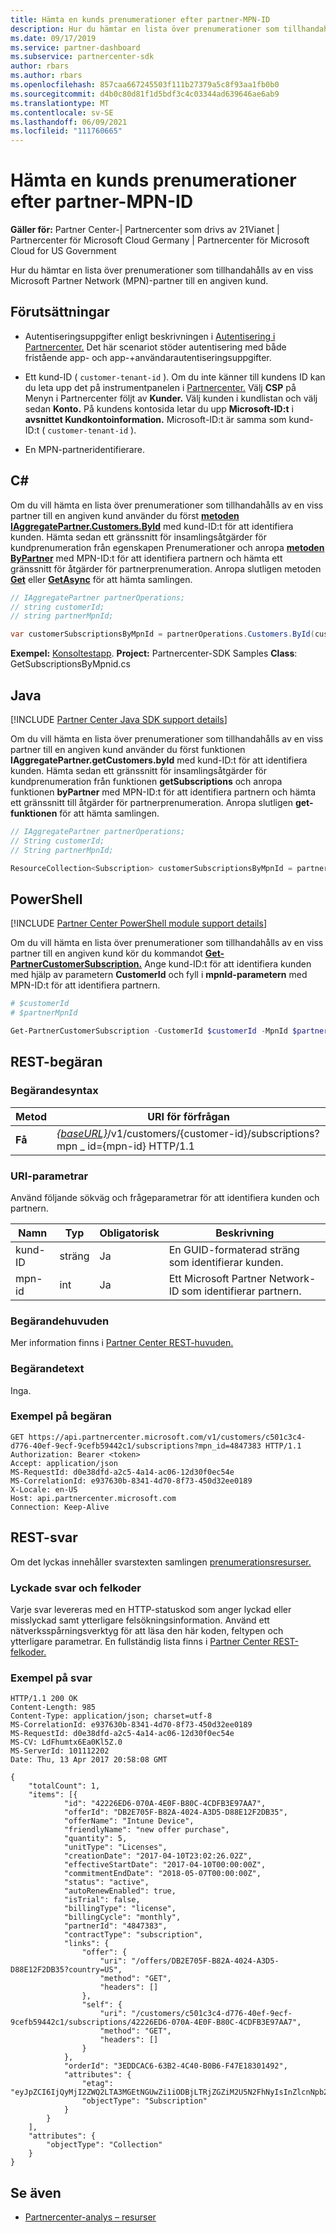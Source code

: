 ```yaml
---
title: Hämta en kunds prenumerationer efter partner-MPN-ID
description: Hur du hämtar en lista över prenumerationer som tillhandahålls av en viss partner till en angiven kund.
ms.date: 09/17/2019
ms.service: partner-dashboard
ms.subservice: partnercenter-sdk
author: rbars
ms.author: rbars
ms.openlocfilehash: 857caa667245503f111b27379a5c8f93aa1fb0b0
ms.sourcegitcommit: d4b0c80d81f1d5bdf3c4c03344ad639646ae6ab9
ms.translationtype: MT
ms.contentlocale: sv-SE
ms.lasthandoff: 06/09/2021
ms.locfileid: "111760665"
---
```

# <a name="get-a-customers-subscriptions-by-partner-mpn-id"></a>Hämta en kunds prenumerationer efter partner-MPN-ID

**Gäller för:** Partner Center-| Partnercenter som drivs av 21Vianet | Partnercenter för Microsoft Cloud Germany | Partnercenter för Microsoft Cloud for US Government

Hur du hämtar en lista över prenumerationer som tillhandahålls av en viss Microsoft Partner Network (MPN)-partner till en angiven kund.

## <a name="prerequisites"></a>Förutsättningar

- Autentiseringsuppgifter enligt beskrivningen i [Autentisering i Partnercenter.](partner-center-authentication.md) Det här scenariot stöder autentisering med både fristående app- och app-+användarautentiseringsuppgifter.

- Ett kund-ID ( `customer-tenant-id` ). Om du inte känner till kundens ID kan du leta upp det på instrumentpanelen i [Partnercenter.](https://partner.microsoft.com/dashboard) Välj **CSP** på Menyn i Partnercenter följt av **Kunder.** Välj kunden i kundlistan och välj sedan **Konto.** På kundens kontosida letar du upp **Microsoft-ID:t** i **avsnittet Kundkontoinformation.** Microsoft-ID:t är samma som kund-ID:t ( `customer-tenant-id` ).

- En MPN-partneridentifierare.

## <a name="c"></a>C\#

Om du vill hämta en lista över prenumerationer som tillhandahålls av en viss partner till en angiven kund använder du först [**metoden IAggregatePartner.Customers.ById**](/dotnet/api/microsoft.store.partnercenter.customers.icustomercollection.byid) med kund-ID:t för att identifiera kunden. Hämta sedan ett gränssnitt för insamlingsåtgärder för kundprenumeration från egenskapen Prenumerationer och anropa [**metoden ByPartner**](/dotnet/api/microsoft.store.partnercenter.subscriptions.isubscriptioncollection.bypartner) med MPN-ID:t för att identifiera partnern och hämta ett gränssnitt för åtgärder för partnerprenumeration. [](/dotnet/api/microsoft.store.partnercenter.customers.icustomer.subscriptions) Anropa slutligen metoden [**Get**](/dotnet/api/microsoft.store.partnercenter.genericoperations.ientireentitycollectionretrievaloperations-2.get) eller [**GetAsync**](/dotnet/api/microsoft.store.partnercenter.genericoperations.ientireentitycollectionretrievaloperations-2.getasync) för att hämta samlingen.

```csharp
// IAggregatePartner partnerOperations;
// string customerId;
// string partnerMpnId;

var customerSubscriptionsByMpnId = partnerOperations.Customers.ById(customerId).Subscriptions.ByPartner(partnerMpnId).Get();
```

**Exempel:** [Konsoltestapp](console-test-app.md). **Project:** Partnercenter-SDK Samples **Class**: GetSubscriptionsByMpnid.cs

## <a name="java"></a>Java

[!INCLUDE [Partner Center Java SDK support details](../includes/java-sdk-support.md)]

Om du vill hämta en lista över prenumerationer som tillhandahålls av en viss partner till en angiven kund använder du först funktionen **IAggregatePartner.getCustomers.byId** med kund-ID:t för att identifiera kunden. Hämta sedan ett gränssnitt för insamlingsåtgärder för kundprenumeration från funktionen **getSubscriptions** och anropa funktionen **byPartner** med MPN-ID:t för att identifiera partnern och hämta ett gränssnitt till åtgärder för partnerprenumeration. Anropa slutligen **get-funktionen** för att hämta samlingen.

```java
// IAggregatePartner partnerOperations;
// String customerId;
// String partnerMpnId;

ResourceCollection<Subscription> customerSubscriptionsByMpnId = partnerOperations.getCustomers().byId(customerId).getSubscriptions().byPartner(partnerMpnId).get();
```

## <a name="powershell"></a>PowerShell

[!INCLUDE [Partner Center PowerShell module support details](../includes/powershell-module-support.md)]

Om du vill hämta en lista över prenumerationer som tillhandahålls av en viss partner till en angiven kund kör du kommandot [**Get-PartnerCustomerSubscription.**](https://github.com/Microsoft/Partner-Center-PowerShell/blob/master/docs/help/Get-PartnerCustomerSubscription.md) Ange kund-ID:t för att identifiera kunden med hjälp av parametern **CustomerId** och fyll i **mpnId-parametern** med MPN-ID:t för att identifiera partnern.

```powershell
# $customerId
# $partnerMpnId

Get-PartnerCustomerSubscription -CustomerId $customerId -MpnId $partnerMpnId
```

## <a name="rest-request"></a>REST-begäran

### <a name="request-syntax"></a>Begärandesyntax

| Metod  | URI för förfrågan |
|---------|----------------------------------------------------------------------------------------------------------------|
| **Få** | [*{baseURL}*](partner-center-rest-urls.md)/v1/customers/{customer-id}/subscriptions?mpn \_ id={mpn-id} HTTP/1.1 |

### <a name="uri-parameters"></a>URI-parametrar

Använd följande sökväg och frågeparametrar för att identifiera kunden och partnern.

| Namn        | Typ   | Obligatorisk | Beskrivning                                                 |
|-------------|--------|----------|-------------------------------------------------------------|
| kund-ID | sträng | Ja      | En GUID-formaterad sträng som identifierar kunden.       |
| mpn-id      | int    | Ja      | Ett Microsoft Partner Network-ID som identifierar partnern. |

### <a name="request-headers"></a>Begärandehuvuden

Mer information finns i [Partner Center REST-huvuden.](headers.md)

### <a name="request-body"></a>Begärandetext

Inga.

### <a name="request-example"></a>Exempel på begäran

```http
GET https://api.partnercenter.microsoft.com/v1/customers/c501c3c4-d776-40ef-9ecf-9cefb59442c1/subscriptions?mpn_id=4847383 HTTP/1.1
Authorization: Bearer <token>
Accept: application/json
MS-RequestId: d0e38dfd-a2c5-4a14-ac06-12d30f0ec54e
MS-CorrelationId: e937630b-8341-4d70-8f73-450d32ee0189
X-Locale: en-US
Host: api.partnercenter.microsoft.com
Connection: Keep-Alive
```

## <a name="rest-response"></a>REST-svar

Om det lyckas innehåller svarstexten samlingen [prenumerationsresurser.](subscription-resources.md)

### <a name="response-success-and-error-codes"></a>Lyckade svar och felkoder

Varje svar levereras med en HTTP-statuskod som anger lyckad eller misslyckad samt ytterligare felsökningsinformation. Använd ett nätverksspårningsverktyg för att läsa den här koden, feltypen och ytterligare parametrar. En fullständig lista finns i [Partner Center REST-felkoder.](error-codes.md)

### <a name="response-example"></a>Exempel på svar

```http
HTTP/1.1 200 OK
Content-Length: 985
Content-Type: application/json; charset=utf-8
MS-CorrelationId: e937630b-8341-4d70-8f73-450d32ee0189
MS-RequestId: d0e38dfd-a2c5-4a14-ac06-12d30f0ec54e
MS-CV: LdFhumtx6Ea0Kl5Z.0
MS-ServerId: 101112202
Date: Thu, 13 Apr 2017 20:58:08 GMT

{
    "totalCount": 1,
    "items": [{
            "id": "42226ED6-070A-4E0F-B80C-4CDFB3E97AA7",
            "offerId": "DB2E705F-B82A-4024-A3D5-D88E12F2DB35",
            "offerName": "Intune Device",
            "friendlyName": "new offer purchase",
            "quantity": 5,
            "unitType": "Licenses",
            "creationDate": "2017-04-10T23:02:26.02Z",
            "effectiveStartDate": "2017-04-10T00:00:00Z",
            "commitmentEndDate": "2018-05-07T00:00:00Z",
            "status": "active",
            "autoRenewEnabled": true,
            "isTrial": false,
            "billingType": "license",
            "billingCycle": "monthly",
            "partnerId": "4847383",
            "contractType": "subscription",
            "links": {
                "offer": {
                    "uri": "/offers/DB2E705F-B82A-4024-A3D5-D88E12F2DB35?country=US",
                    "method": "GET",
                    "headers": []
                },
                "self": {
                    "uri": "/customers/c501c3c4-d776-40ef-9ecf-9cefb59442c1/subscriptions/42226ED6-070A-4E0F-B80C-4CDFB3E97AA7",
                    "method": "GET",
                    "headers": []
                }
            },
            "orderId": "3EDDCAC6-63B2-4C40-B0B6-F47E18301492",
            "attributes": {
                "etag": "eyJpZCI6IjQyMjI2ZWQ2LTA3MGEtNGUwZi1iODBjLTRjZGZiM2U5N2FhNyIsInZlcnNpb24iOjF9",
                "objectType": "Subscription"
            }
        }
    ],
    "attributes": {
        "objectType": "Collection"
    }
}
```

## <a name="see-also"></a>Se även

- [Partnercenter-analys – resurser](partner-center-analytics-resources.md)
